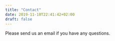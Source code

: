 ```yaml
---
title: "Contact"
date: 2019-11-10T22:41:42+02:00
draft: false
---
```


Please send us an email if you have any questions.
